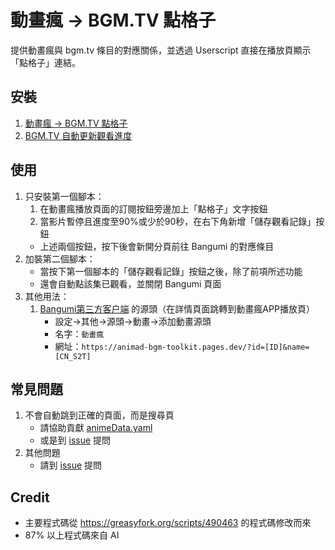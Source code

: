 # 動畫瘋 → BGM.TV 點格子
提供動畫瘋與 bgm.tv 條目的對應關係，並透過 Userscript 直接在播放頁顯示「點格子」連結。

## 安裝
1. [動畫瘋 → BGM.TV 點格子](https://github.com/david082321/animad-bgm-toolkit/raw/refs/heads/main/scripts.user.js)
2. [BGM.TV 自動更新觀看進度](https://github.com/david082321/animad-bgm-toolkit/raw/refs/heads/main/scripts2.user.js)

## 使用
1. 只安裝第一個腳本：
    1. 在動畫瘋播放頁面的訂閱按鈕旁邊加上「點格子」文字按鈕
    2. 當影片暫停且進度至90%或少於90秒，在右下角新增「儲存觀看記錄」按鈕
    * 上述兩個按鈕，按下後會新開分頁前往 Bangumi 的對應條目
2. 加裝第二個腳本：
    * 當按下第一個腳本的「儲存觀看記錄」按鈕之後，除了前項所述功能
    * 還會自動點該集已觀看，並關閉 Bangumi 頁面
3. 其他用法：
    1. [Bangumi第三方客户端](https://github.com/czy0729/Bangumi/releases) 的源頭（在詳情頁面跳轉到動畫瘋APP播放頁）
       * 設定->其他->源頭->動畫->添加動畫源頭
       * 名字：`動畫瘋`
       * 網址：`https://animad-bgm-toolkit.pages.dev/?id=[ID]&name=[CN_S2T]`

## 常見問題
1. 不會自動跳到正確的頁面，而是搜尋頁
    * 請協助貢獻 [animeData.yaml](https://github.com/david082321/animad-bgm-toolkit/blob/main/animeData.yaml)
    * 或是到 [issue](https://github.com/david082321/animad-bgm-toolkit/issues) 提問
2. 其他問題
    * 請到 [issue](https://github.com/david082321/animad-bgm-toolkit/issues) 提問

## Credit
* 主要程式碼從 https://greasyfork.org/scripts/490463 的程式碼修改而來
* 87% 以上程式碼來自 AI

